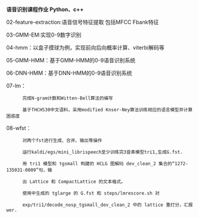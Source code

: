  **语音识别课程作业  Python、c++**

02-feature-extraction:语音信号特征提取 包括MFCC Fbank特征   

03-GMM-EM:实现0-9数字识别

04-hmm：以盒子摸球为例，实现前向后向概率计算、viterbi解码等

05-GMM-HMM：基于GMM-HMM的0-9语音识别系统

06-DNN-HMM：基于DNN-HMM的0-9语音识别系统

07-lm：   

          完成N-gram计数和Witten-Bell算法的编写   

          基于THCHS30中文语料，采用modified Knser-Ney算法训练相应的语言模型并计算困惑度
          
08-wfst： 

          对两个fst进行生成、合并、输出等操作

          运行kaldi/egs/mini_librispeech至少训练完3音素模型tri1,生成G.fst.
          
          用 tri1 模型和 tgsmall 构建的 HCLG 图解码 dev_clean_2 集合的“1272-135031-0009”句，输
          
          出 Lattice 和 CompactLattice 的文本格式。
          
          使用中生成的 tglarge 的 G.fst 和 steps/lmrescore.sh 对
          
          exp/tri1/decode_nosp_tgsmall_dev_clean_2 中的 lattice 重打分，汇报 wer.
